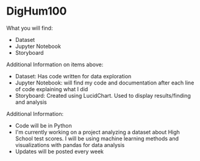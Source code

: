 # DigHum100

What you will find:
- Dataset
- Jupyter Notebook 
- Storyboard

Additional Information on items above:
- Dataset: Has code written for data exploration
- Jupyter Notebook: will find my code and documentation after each line of code explaining what I did
- Storyboard: Created using LucidChart. Used to display results/finding and analysis

Additional Information:
- Code will be in Python
- I'm currently working on a project analyzing a dataset about High School test scores. I will be using machine learning methods and visualizations with pandas for data analysis
- Updates will be posted every week




